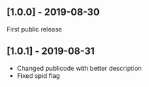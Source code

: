 ## [1.0.0] - 2019-08-30

First public release

## [1.0.1] - 2019-08-31

- Changed publicode with better description
- Fixed spid flag


